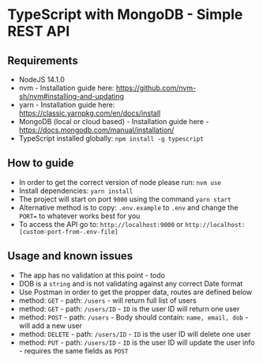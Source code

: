 # TypeScript with MongoDB - Simple REST API

## Requirements

 - NodeJS 14.1.0
 - nvm - Installation guide here: https://github.com/nvm-sh/nvm#installing-and-updating
 - yarn - Installation guide here: https://classic.yarnpkg.com/en/docs/install
 - MongoDB (local or cloud based) - Installation guide here - https://docs.mongodb.com/manual/installation/ 
 - TypeScript installed globally: `npm install -g typescript`

## How to guide

 - In order to get the correct version of node please run: `nvm use`
 - Install dependencies: `yarn install`
 - The project will start on port `9000` using the command `yarn start`
 - Alternative method is to copy: `.env.example` to `.env` and change the `PORT=` to whatever works best for you
 - To access the API go to: `http://localhost:9000` or `http://localhost:[custom-port-from-.env-file]`


## Usage and known issues

 - The app has no validation at this point - todo
 - DOB is a `string` and is not validating against any correct Date format
 - Use Postman in order to get the propper data, routes are defined below
 - method: `GET` - path: `/users` - will return full list of users
 - method: `GET` - path: `/users/ID` - `ID` is the user ID will return one user
 - method: `POST` - path: `/users` - Body should contain: `name, email, dob` - will  add a new user
 - method: `DELETE` - path: `/users/ID` - `ID` is the user ID will delete one user
 - method: `PUT` - path: `/users/ID` - `ID` is the user ID will update the user info - requires the same fields as `POST`
